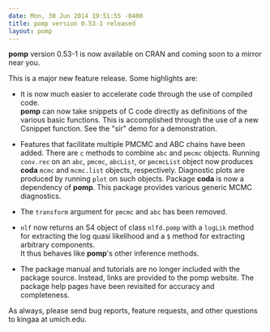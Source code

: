 ```yaml
---
date: Mon, 30 Jun 2014 19:51:55 -0400
title: pomp version 0.53-1 released
layout: pomp
---
```


**pomp** version 0.53-1 is now available on CRAN and coming soon to a mirror near you.

This is a major new feature release.
Some highlights are:

<!--more-->

- It is now much easier to accelerate code through the use of compiled code.  
  **pomp** can now take snippets of C code directly as definitions of the various basic functions. This is accomplished through the use of a new Csnippet function. See the "sir" demo for a demonstration.

- Features that facilitate multiple PMCMC and ABC chains have been added.
  There are `c` methods to combine `abc` and `pmcmc` objects. 
  Running `conv.rec` on an `abc`, `pmcmc`, `abcList`, or `pmcmcList` object now produces **coda** `mcmc` and `mcmc.list` objects, respectively. 
  Diagnostic plots are produced by running `plot` on such objects. 
  Package **coda** is now a dependency of **pomp**.
  This package provides various generic MCMC diagnostics.

- The `transform` argument for `pmcmc` and `abc` has been removed.

- `nlf` now returns an S4 object of class `nlfd.pomp` with a `logLik` method for extracting the log quasi likelihood and a `$` method for extracting arbitrary components.  
  It thus behaves like **pomp**&apos;s other inference methods.

- The package manual and tutorials are no longer included with the package source. 
  Instead, links are provided to the pomp website.
  The package help pages have been revisited for accuracy and completeness.

As always, please send bug reports, feature requests, and other questions to kingaa at umich.edu.

